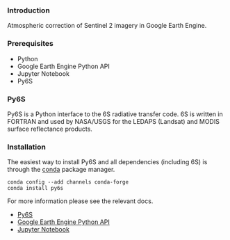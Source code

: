 ### Introduction

Atmospheric correction of Sentinel 2 imagery in Google Earth Engine. 

### Prerequisites

- Python
- Google Earth Engine Python API
- Jupyter Notebook
- Py6S

### Py6S

Py6S is a Python interface to the 6S radiative transfer code. 6S is written in FORTRAN and used by NASA/USGS for the LEDAPS (Landsat) and MODIS surface reflectance products. 

### Installation

The easiest way to install Py6S and all dependencies (including 6S) is through the [conda](https://conda.io/docs/installation.html) package manager.

`conda config --add channels conda-forge`  
`conda install py6s`

For more information please see the relevant docs.

- [Py6S](http://py6s.readthedocs.io/en/latest/installation.html)
- [Google Earth Engine Python API](https://developers.google.com/earth-engine/python_install)
- [Jupyter Notebook](http://jupyter.readthedocs.io/en/latest/install.html)
